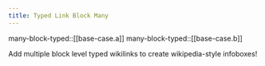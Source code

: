 ```yaml
---
title: Typed Link Block Many
---
```


many-block-typed::[[base-case.a]]
many-block-typed::[[base-case.b]]

Add multiple block level typed wikilinks to create wikipedia-style infoboxes!
